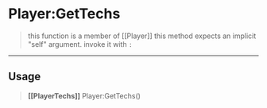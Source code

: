 # Player:GetTechs
> this function is a member of [[Player]]
> this method expects an implicit "self" argument. invoke it with `:`
-----
## Usage
> **[[PlayerTechs]]** Player:GetTechs()
